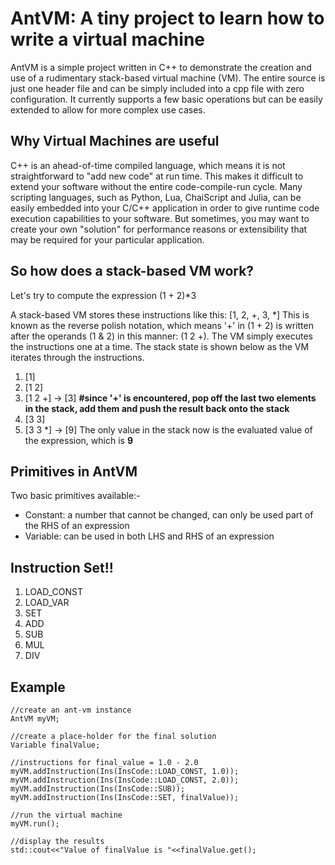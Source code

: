 # AntVM: A tiny project to learn how to write a virtual machine

AntVM is a simple project written in C++ to demonstrate the creation and use of a rudimentary stack-based virtual machine (VM). The entire source is just one header file and can be simply included into a cpp file with zero configuration. It currently supports a few basic operations but can be easily extended to allow for more complex use cases. 


## Why Virtual Machines are useful

C++ is an ahead-of-time compiled language, which means it is not straightforward to "add new code" at run time. This makes it difficult to extend your software without the entire code-compile-run cycle. Many scripting languages, such as Python, Lua, ChaiScript and Julia, can be easily embedded into your C/C++ application in order to give runtime code execution capabilities to your software. But sometimes, you may want to create your own "solution" for performance reasons or extensibility that may be required for your particular application.

## So how does a stack-based VM work?

Let's try to compute the expression  (1 + 2)*3

A stack-based VM stores these instructions like this: [1, 2, +, 3, *]
This is known as the reverse polish notation, which means '+' in (1 + 2) is written after the operands (1 & 2) in this manner: (1 2 +). The VM simply executes the instructions one at a time. The stack state is shown below as the VM iterates through the instructions.

 1. [1] 
 2. [1 2]
 3. [1 2 +] -> [3] **#since '+' is encountered, pop off the last two elements in the stack, add them and push the result back onto the stack**
 4. [3 3]
 5. [3 3 *] -> [9]
The only value in the stack now is the evaluated value of the expression, which is **9**

## Primitives in AntVM
Two basic primitives available:-
	

 - Constant: a number that cannot be changed, can only be used part of the RHS of an expression
 - Variable: can be used in both LHS and RHS of an expression

## Instruction Set!!

 1. LOAD_CONST
 2. LOAD_VAR
 3. SET
 4. ADD
 5. SUB
 6. MUL
 7. DIV

## Example

    //create an ant-vm instance
    AntVM myVM;

    //create a place-holder for the final solution
    Variable finalValue;

    //instructions for final_value = 1.0 - 2.0
    myVM.addInstruction(Ins(InsCode::LOAD_CONST, 1.0));
    myVM.addInstruction(Ins(InsCode::LOAD_CONST, 2.0));
    myVM.addInstruction(Ins(InsCode::SUB));
    myVM.addInstruction(Ins(InsCode::SET, finalValue));

    //run the virtual machine
    myVM.run();

    //display the results
    std::cout<<"Value of finalValue is "<<finalValue.get();
